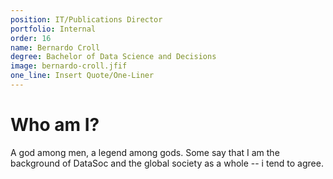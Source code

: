 ```yaml
---
position: IT/Publications Director
portfolio: Internal
order: 16
name: Bernardo Croll
degree: Bachelor of Data Science and Decisions
image: bernardo-croll.jfif
one_line: Insert Quote/One-Liner
---
```

                    
# Who am I?

A god among men, a legend among gods. Some say that I am the background of DataSoc and the global society as a whole -- i tend to agree.

